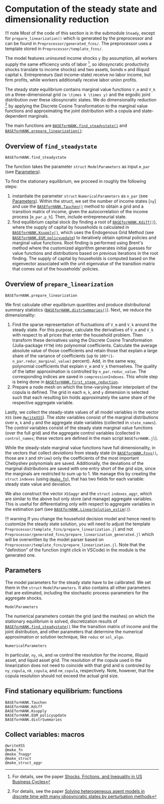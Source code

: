 # Computation of the steady state and dimensionality reduction
!!! note
    Most of the code of this section is in the submodule `Steady`, except for  `prepare_linearization()` which is generated by the preprocessor and can be found in  `Preprocessor/generated_fcns/`. The preprocessor uses a 
    template stored in `Preprocessor/template_fcns/`.

The model features uninsured income shocks ``y`` (by assumption, all workers supply the same
efficiency units of labor [^BBL], so idiosyncratic productivity shocks translate
to income shocks) and two assets, bonds ``m`` and illiquid capital ``k``. Entrepreneurs
(last income-state) receive no labor income, but firm profits, while workers additionally
receive labor union profits.                                                                                                

The steady state equilibrium contains marginal value functions ``V_m`` and ``V_k``
on a three-dimensional grid ``(m \times k \times y)`` and the ergodic joint distribution
over these idiosyncratic states. We do dimensionality reduction [^BL] by applying
the Discrete Cosine Transformation to the marginal value functions and approximating
the joint distribution with a copula and state-dependent marginals.

The main functions are [`BASEforHANK.find_steadystate()`](@ref) and [`BASEforHANK.prepare_linearization()`](@ref):

## Overview of `find_steadystate`
```@docs
BASEforHANK.find_steadystate
```
The function takes the parameter `struct` `ModelParameters` as input `m_par` (see [Parameters](@ref)).

To find the stationary equilibrium, we proceed in roughly the following steps:

1. instantiate the parameter `struct` `NumericalParameters` as `n_par` (see [Parameters](@ref)).
   Within the struct, we set the number of income states [`ny`] and use the [`BASEforHANK.Tauchen()`](@ref) 
   method to obtain a grid and a transition matrix of income, given the autocorrelation of the income process [`m_par.ρ_h`]. 
   Then, include entrepreneurial state.
2. find equilibrium capital stock (by finding a root of [`BASEforHANK.Kdiff()`](@ref)), where
    the supply of capital by households is calculated in [`BASEforHANK.Ksupply()`](@ref),
    which uses the Endogenous Grid Method (see [`BASEforHANK.EGM_policyupdate`](@ref))
    to iteratively obtain optimal policies and marginal value functions. Root finding is performed using Brent's method where the customized algorithm generates initial guesses for value functions and distributions based on previous iterations in the root finding. The supply of capital by households is computed based on the eigenvector associated with the unit eigenvalue of the transition matrix that comes out of the households' policies.

## Overview of `prepare_linearization`
```@docs
BASEforHANK.prepare_linearization
```
We first calculate other equilibrium quantities and produce distributional summary statistics ([`BASEforHANK.distrSummaries()`](@ref)). Next, we reduce the dimensionality:

1. Find the sparse representation of fluctuations of ``V_m`` and ``V_k`` around the steady state. For this purpose,
    calculate the derivatives of ``V_m`` and ``V_k`` with respect to all prices
    that enter the household problem. Then transform these derivatives using the 
    Discrete Cosine Transformation (Julia-package `FFTW`) into polynomial coefficients. 
    Calculate the average absolute value of those coefficients and retain those that explain a large 
    share of the variance of coefficients (up to `100*(1-n_par.reduc_marginal_value)` percent). 
    Add, in the same way, polynomial coefficients that explain  ``V_m`` and ``V_k`` themselves. 
    The quality of the latter approximation is controlled by `n_par.reduc_value`. 
    The corresponding indices are saved in `compressionIndexes`. This whole step 
    is being done in [`BASEforHANK.first_stage_reduction`](@ref).
2. Prepare a node mesh on which the time-varying linear interpolant of the copula
     is defined. The grid in each ``m``, ``k``, and ``y`` dimension is selected 
     such that each resulting bin holds approximately the same share of the
     respective aggregate variable. 

Lastly, we collect the steady-state values of all model variables in the 
vector `XSS` (see [`@writeXSS`](@ref)). The *state* variables consist of
the marginal distributions over ``m``, ``k`` and ``y`` and the aggregate state variables
(collected in `state_names`). The *control* variables consist of the steady state
marginal value functions (over the full grid) and the aggregate control variables
(collected in `control_names`; these vectors are defined in the main script `BASEforHANK.jl`).

While the steady-state marginal value functions have full dimensionality,
in the vectors that collect *deviations* from steady state (in [`BASEforHANK.Fsys()`](@ref), those are `X` and `XPrime`)
only the coefficients of the most important Chebyshev polynomials are saved.
Additionally, the deviations of the marginal distributions are saved with one entry short of
the grid size, since the marginals are restricted to sum up to 1.
We manage this by creating the `struct` `indexes` (using [`@make_fn`](@ref)),
that has two fields for each variable: steady state value and deviation.

We also construct the vector `XSSaggr` and the `struct` `indexes_aggr`,
which are similar to the above but only store (and manage) aggregate variables.
This is useful for differentiating only with respect to aggregate variables
in the estimation part (see [`BASEforHANK.LinearSolution_estim()`](@ref)).

!!! warning
    If you change the household decision model and hence need to customize the steady state solution, 
    you will need to adjust the template `Preprocessor/template_fcns/prepare_linearization.jl` and not `Preprocessor/generated_fcns/prepare_linearization_generated.jl` which will be overwritten by the model parser based on `Preprocessor/template_fcns/prepare_linearization.jl`. Note that the "definition" of the function (right click in VSCode) in the module is the generated one.

## Parameters
The model parameters for the steady state have to be calibrated. We set them
in the `struct` `ModelParameters`. It also contains all other parameters that
are estimated, including the stochastic process-parameters for the aggregate
shocks.
```@docs
ModelParameters
```
The numerical parameters contain the grid (and the meshes) on which the
stationary equilibrium is solved, discretization results of [`BASEforHANK.find_steadystate()`](@ref) 
like the transition matrix of income and the joint distribution, and other
parameters that determine the numerical approximation or solution technique,
like `reduc` or `sol_algo`.
```@docs
NumericalParameters
```
In particular, `ny`, `nk`, and `nm` control the resolution for the income, illiquid asset, and liquid asset grid. The resolution of the copula used in the linearization does not need to coincide with that grid and is controled by `ny_copula`, `nk_copula`, and `nm_copula`, respectively. Note, however, that the copula resolution should not exceed the actual grid size.
## Find stationary equilibrium: functions
```@docs
BASEforHANK.Tauchen
BASEforHANK.Kdiff
BASEforHANK.Ksupply
BASEforHANK.EGM_policyupdate
BASEforHANK.distrSummaries
```

## Collect variables: macros
```@docs
@writeXSS
@make_fn
@make_fnaggr
@make_struct
@make_struct_aggr
```

[^BBL]:
    For details, see the paper [Shocks, Frictions, and Inequality in US Business Cycles](https://cepr.org/active/publications/discussion_papers/dp.php?dpno=14364)
[^BL]:
    For details, see the paper
    [Solving heterogeneous agent models in discrete time with many idiosyncratic states by perturbation methods](https://cepr.org/active/publications/discussion_papers/dp.php?dpno=13071#)